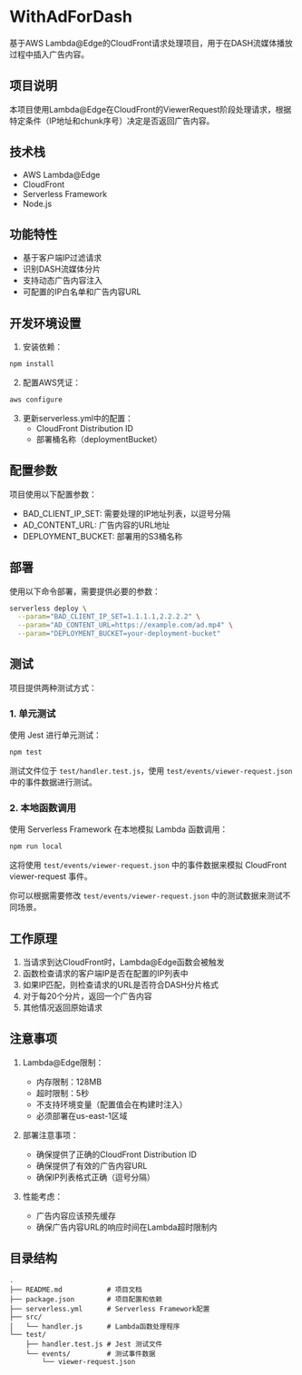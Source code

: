 # WithAdForDash

基于AWS Lambda@Edge的CloudFront请求处理项目，用于在DASH流媒体播放过程中插入广告内容。

## 项目说明

本项目使用Lambda@Edge在CloudFront的ViewerRequest阶段处理请求，根据特定条件（IP地址和chunk序号）决定是否返回广告内容。

## 技术栈

- AWS Lambda@Edge
- CloudFront
- Serverless Framework
- Node.js

## 功能特性

- 基于客户端IP过滤请求
- 识别DASH流媒体分片
- 支持动态广告内容注入
- 可配置的IP白名单和广告内容URL

## 开发环境设置

1. 安装依赖：
```bash
npm install
```

2. 配置AWS凭证：
```bash
aws configure
```

3. 更新serverless.yml中的配置：
   - CloudFront Distribution ID
   - 部署桶名称（deploymentBucket）

## 配置参数

项目使用以下配置参数：

- BAD_CLIENT_IP_SET: 需要处理的IP地址列表，以逗号分隔
- AD_CONTENT_URL: 广告内容的URL地址
- DEPLOYMENT_BUCKET: 部署用的S3桶名称

## 部署

使用以下命令部署，需要提供必要的参数：

```bash
serverless deploy \
  --param="BAD_CLIENT_IP_SET=1.1.1.1,2.2.2.2" \
  --param="AD_CONTENT_URL=https://example.com/ad.mp4" \
  --param="DEPLOYMENT_BUCKET=your-deployment-bucket"
```

## 测试

项目提供两种测试方式：

### 1. 单元测试

使用 Jest 进行单元测试：

```bash
npm test
```

测试文件位于 `test/handler.test.js`，使用 `test/events/viewer-request.json` 中的事件数据进行测试。

### 2. 本地函数调用

使用 Serverless Framework 在本地模拟 Lambda 函数调用：

```bash
npm run local
```

这将使用 `test/events/viewer-request.json` 中的事件数据来模拟 CloudFront viewer-request 事件。

你可以根据需要修改 `test/events/viewer-request.json` 中的测试数据来测试不同场景。

## 工作原理

1. 当请求到达CloudFront时，Lambda@Edge函数会被触发
2. 函数检查请求的客户端IP是否在配置的IP列表中
3. 如果IP匹配，则检查请求的URL是否符合DASH分片格式
4. 对于每20个分片，返回一个广告内容
5. 其他情况返回原始请求

## 注意事项

1. Lambda@Edge限制：
   - 内存限制：128MB
   - 超时限制：5秒
   - 不支持环境变量（配置值会在构建时注入）
   - 必须部署在us-east-1区域

2. 部署注意事项：
   - 确保提供了正确的CloudFront Distribution ID
   - 确保提供了有效的广告内容URL
   - 确保IP列表格式正确（逗号分隔）

3. 性能考虑：
   - 广告内容应该预先缓存
   - 确保广告内容URL的响应时间在Lambda超时限制内

## 目录结构

```
.
├── README.md           # 项目文档
├── package.json        # 项目配置和依赖
├── serverless.yml      # Serverless Framework配置
├── src/
│   └── handler.js      # Lambda函数处理程序
└── test/
    ├── handler.test.js # Jest 测试文件
    └── events/         # 测试事件数据
        └── viewer-request.json
